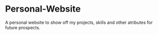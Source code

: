 # Personal-Website
A personal website to show off my projects, skills and other atributes for future prospects.